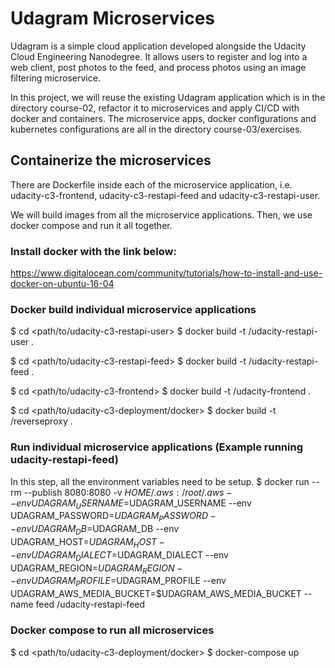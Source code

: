 # Udagram Microservices

Udagram is a simple cloud application developed alongside the Udacity Cloud Engineering Nanodegree. It allows users to register and log into a web client, post photos to the feed, and process photos using an image filtering microservice.

In this project, we will reuse the existing Udagram application which is in the directory course-02, refactor it to microservices and apply CI/CD with docker and containers. The microservice apps, docker configurations and kubernetes configurations are all in the directory course-03/exercises.

## Containerize the microservices

There are Dockerfile inside each of the microservice application, i.e. udacity-c3-frontend, udacity-c3-restapi-feed and udacity-c3-restapi-user. 

We will build images from all the microservice applications. Then, we use docker compose and run it all together. 

### Install docker with the link below:

https://www.digitalocean.com/community/tutorials/how-to-install-and-use-docker-on-ubuntu-16-04

### Docker build individual microservice applications

$ cd <path/to/udacity-c3-restapi-user>  $ docker build -t <YourDockerHubName>/udacity-restapi-user .

$ cd <path/to/udacity-c3-restapi-feed>  $ docker build -t <YourDockerHubName>/udacity-restapi-feed .

$ cd <path/to/udacity-c3-frontend>  $ docker build -t <YourDockerHubName>/udacity-frontend .

$ cd <path/to/udacity-c3-deployment/docker>  $ docker build -t <YourDockerHubName>/reverseproxy .

### Run individual microservice applications (Example running udacity-restapi-feed)

In this step, all the environment variables need to be setup.  $ docker run --rm --publish 8080:8080 -v $HOME/.aws:/root/.aws --env UDAGRAM_USERNAME=$UDAGRAM_USERNAME --env UDAGRAM_PASSWORD=$UDAGRAM_PASSWORD --env UDAGRAM_DB=$UDAGRAM_DB --env UDAGRAM_HOST=$UDAGRAM_HOST --env UDAGRAM_DIALECT=$UDAGRAM_DIALECT --env UDAGRAM_REGION=$UDAGRAM_REGION --env UDAGRAM_PROFILE=$UDAGRAM_PROFILE --env UDAGRAM_AWS_MEDIA_BUCKET=$UDAGRAM_AWS_MEDIA_BUCKET --name feed <YourDockerHubName>/udacity-restapi-feed

### Docker compose to run all microservices

$ cd <path/to/udacity-c3-deployment/docker>  $ docker-compose up




